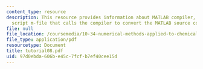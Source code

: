 ```yaml
---
content_type: resource
description: This resource provides information about MATLAB compiler, and a MATLAB
  script m-file that calls the compiler to convert the MATLAB source code files.
file: null
file_location: /coursemedia/10-34-numerical-methods-applied-to-chemical-engineering-fall-2005/97d0ebda606be45c7fcfb7ef40cee15d_tutorial08.pdf
file_type: application/pdf
resourcetype: Document
title: tutorial08.pdf
uid: 97d0ebda-606b-e45c-7fcf-b7ef40cee15d
---
```

